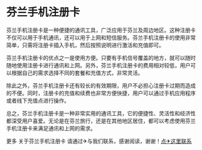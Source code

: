 # 芬兰手机注册卡

芬兰手机注册卡是一种便捷的通讯工具，广泛应用于芬兰及周边地区。这种注册卡不仅可以用于手机通讯，还可以用于上网和短信服务。芬兰手机注册卡的使用非常简单，只需将注册卡插入手机，然后按照说明进行激活和充值即可。

芬兰手机注册卡的优点之一是使用方便。只要有手机信号覆盖的地方，就可以随时随地使用注册卡进行通讯和上网。另外，芬兰手机注册卡的费用相对较低，用户可以根据自己的需求选择不同的套餐和充值方式，非常灵活。

除此之外，芬兰手机注册卡还有较长的有效期限，用户不必担心注册卡过期而造成的不便。同时，注册卡的充值和续费也非常方便快捷，用户可以通过手机应用程序或者线下充值点进行操作。

总之，芬兰手机注册卡是一种非常实用的通讯工具，它的便捷性、灵活性和经济性都深受用户喜爱。无论是在芬兰旅行，还是在其他地区居住，都可以考虑使用芬兰手机注册卡来满足通讯和上网的需求。

更多 关于芬兰手机注册卡 请通过✈与我们联系，感谢阅读，谢谢！[点✈这里联系](https://c.k02.cc)